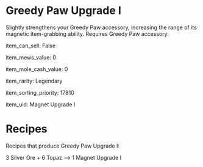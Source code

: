 # Greedy Paw Upgrade I

Slightly strengthens your Greedy Paw accessory, increasing the range of its magnetic item-grabbing ability. Requires Greedy Paw accessory.

item_can_sell: False

item_mews_value: 0

item_mole_cash_value: 0

item_rarity: Legendary

item_sorting_priority: 17810

item_uid: Magnet Upgrade I

# Recipes

Recipes that produce Greedy Paw Upgrade I:

3 Silver Ore + 6 Topaz --> 1 Magnet Upgrade I